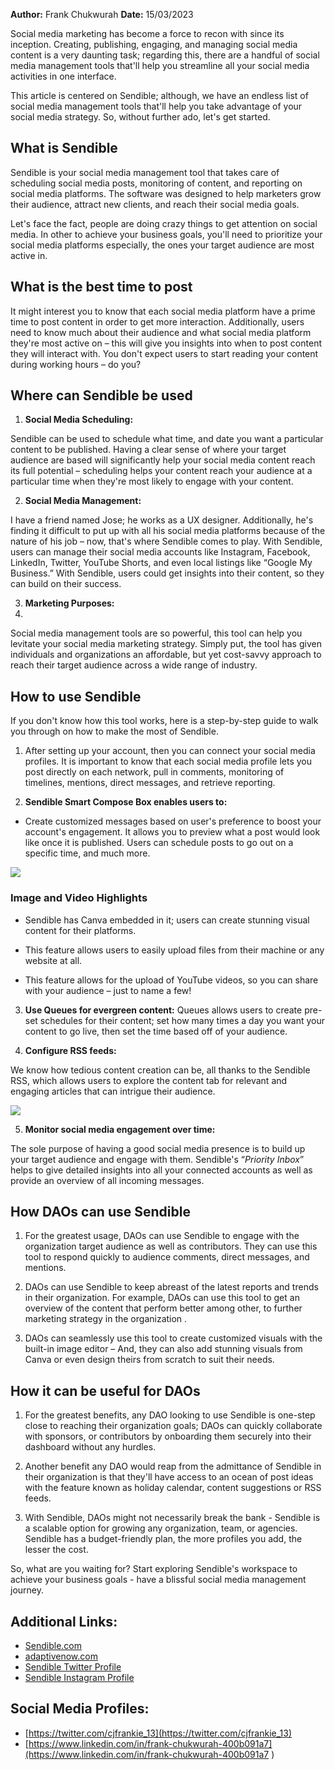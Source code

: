 
**Author:** Frank Chukwurah 
**Date:** 15/03/2023

Social media marketing has become a force to recon with since its inception. Creating, publishing, engaging, and managing social media content is a very daunting task; regarding this, there are a handful of social media management tools that'll help you streamline all your social media activities in one interface. 

This article is centered on Sendible; although, we have an endless list of social media management tools that'll help you take advantage of your social media strategy. So, without further ado, let's get started. 

## What is Sendible

Sendible is your social media management tool that takes care of scheduling social media posts, monitoring of content, and reporting on social media platforms. The software was designed to help marketers grow their audience, attract new clients, and reach their social media goals. 

Let's face the fact, people are doing crazy things to get attention on social media. In other to achieve your business goals, you'll need to prioritize your social media platforms especially, the ones your target audience are most active in.

## What is the best time to post

It might interest you to know that each social media platform have a prime time 
to post content in order to get more interaction. Additionally, users need to know much about their audience and what social media platform they're most active on – this will give you insights into when to post content they will interact with. You don't expect users to start reading your content during working hours – do you?

## Where can Sendible be used

1. **Social Media Scheduling:**

Sendible can be used to schedule what time, and date you want a particular content to be published. Having a clear sense of where your target audience are based will significantly help your social media content reach its full potential – scheduling helps your content reach your audience at a particular time when they're most likely to engage with your content.

2. **Social Media Management:**

I have a friend named Jose; he works as a UX designer. Additionally, he's finding it difficult to put up with all his social media platforms because of the nature of his job – now, that's where Sendible comes to play. With Sendible, users can manage their social media accounts like Instagram, Facebook, LinkedIn, Twitter, YouTube Shorts, and even local listings like “Google My Business.” With Sendible, users could get insights into their content, so they can build on their success.

3. **Marketing Purposes:**
4. 
Social media management tools are so powerful, this tool can help you levitate your social media marketing strategy. Simply put, the tool has given individuals and organizations an affordable, but yet cost-savvy approach to reach their target audience across a wide range of industry.

## How to use Sendible

If you don't know how this tool works, here is a step-by-step guide to walk you through on how to make the most of Sendible. 

1. After setting up your account, then you can connect your social media profiles. It is important to know that each social media profile lets you post directly on each network, pull in comments, monitoring of timelines, mentions, direct messages, and retrieve reporting. 

2. **Sendible Smart Compose Box enables users to:**
*  Create customized messages based on user's  preference to boost your account's engagement. It allows you to preview what a post would look like once it is published. Users can schedule posts to go out on a specific time, and much more. 

![](https://i.imgur.com/m0A9uBO.jpg)

### Image and Video Highlights

* Sendible has Canva embedded in it; users can create stunning visual content for their platforms.

* This feature allows users to easily upload files from their machine or any website at all.

* This feature allows for the upload of YouTube videos, so you can share with your audience – just to name a few!

3. **Use Queues for evergreen content:**
Queues allows users to create pre-set schedules for their content; set how many times a day you want your content to go live, then set the time based off of your audience. 

4. **Configure RSS feeds:**

We know how tedious content creation can be, all thanks to the Sendible RSS, which allows users to explore the content tab for relevant and engaging articles that can intrigue their audience.

![](https://i.imgur.com/yq6Q3NR.jpg)


5. **Monitor social media engagement over time:**

The sole purpose of having a good social media presence is to build up your target audience and engage with them. Sendible's “*Priority Inbox*” helps to give detailed insights into all your connected accounts as well as provide an overview of all incoming messages.


## How DAOs can use Sendible

1. For the greatest usage, DAOs can use Sendible to engage with the organization target audience as well as contributors. They can use this tool to respond quickly to audience comments, direct messages, and mentions. 

2. DAOs can use Sendible to keep abreast of the latest reports and trends in their organization. For example, DAOs can use this tool to get an overview of the content that perform better among other, to further marketing strategy in the organization .

3. DAOs can seamlessly use this tool to create customized visuals with the built-in image editor – And, they can also add stunning visuals from Canva or even design theirs from scratch to suit their needs. 

## How it can be useful for DAOs

1. For the greatest benefits, any DAO looking to use Sendible is one-step close to reaching their organization goals; DAOs can quickly collaborate with sponsors, or contributors by onboarding them securely into their dashboard without any hurdles.

2. Another benefit any DAO would reap from the admittance of Sendible in their organization is that they'll have access to an ocean of post ideas with the feature known as holiday calendar, content suggestions or RSS feeds. 

3. With Sendible, DAOs might not necessarily break the bank - Sendible is a scalable option for growing any organization, team, or agencies. Sendible has a budget-friendly plan, the more profiles you add, the lesser the cost.

So, what are you waiting for? Start exploring Sendible's workspace to achieve your business goals - have a blissful social media management journey.

## Additional Links:

* [Sendible.com](https://tinyurl.com/2p9e57fw)
* [adaptivenow.com](https://tinyurl.com/yc2wpamh)
* [Sendible Twitter Profile](https://tinyurl.com/24ac5bbe)
* [Sendible Instagram Profile ](https://tinyurl.com/4h75se6w)

## Social Media Profiles:
* [https://twitter.com/cjfrankie_13](https://twitter.com/cjfrankie_13)
* [https://www.linkedin.com/in/frank-chukwurah-400b091a7](https://www.linkedin.com/in/frank-chukwurah-400b091a7 )